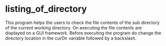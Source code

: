 # listing_of_directory
This program helps the users to check the file contents of the sub directory of the current working directory.
On executing the file contents are displayed on a GUI framework.
Before executing the program do change the directory location in the curDir variable followed by a backslash.
